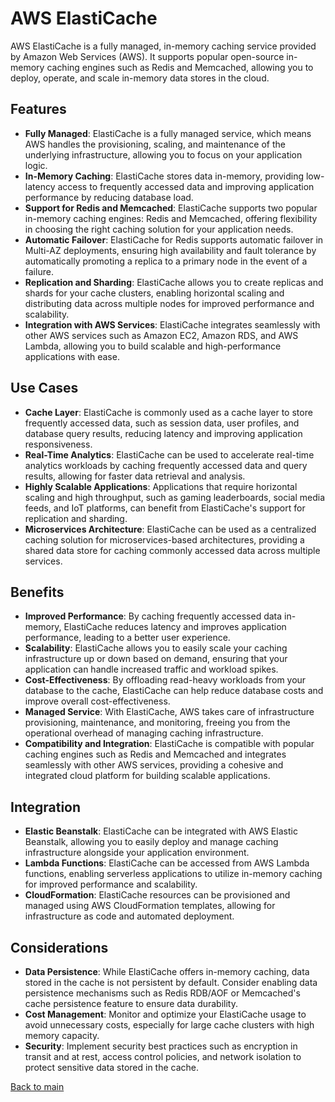 # AWS ElastiCache

AWS ElastiCache is a fully managed, in-memory caching service provided by Amazon Web Services (AWS). It supports popular open-source in-memory caching engines such as Redis and Memcached, allowing you to deploy, operate, and scale in-memory data stores in the cloud.

## Features

- **Fully Managed**: ElastiCache is a fully managed service, which means AWS handles the provisioning, scaling, and maintenance of the underlying infrastructure, allowing you to focus on your application logic.
- **In-Memory Caching**: ElastiCache stores data in-memory, providing low-latency access to frequently accessed data and improving application performance by reducing database load.
- **Support for Redis and Memcached**: ElastiCache supports two popular in-memory caching engines: Redis and Memcached, offering flexibility in choosing the right caching solution for your application needs.
- **Automatic Failover**: ElastiCache for Redis supports automatic failover in Multi-AZ deployments, ensuring high availability and fault tolerance by automatically promoting a replica to a primary node in the event of a failure.
- **Replication and Sharding**: ElastiCache allows you to create replicas and shards for your cache clusters, enabling horizontal scaling and distributing data across multiple nodes for improved performance and scalability.
- **Integration with AWS Services**: ElastiCache integrates seamlessly with other AWS services such as Amazon EC2, Amazon RDS, and AWS Lambda, allowing you to build scalable and high-performance applications with ease.

## Use Cases

- **Cache Layer**: ElastiCache is commonly used as a cache layer to store frequently accessed data, such as session data, user profiles, and database query results, reducing latency and improving application responsiveness.
- **Real-Time Analytics**: ElastiCache can be used to accelerate real-time analytics workloads by caching frequently accessed data and query results, allowing for faster data retrieval and analysis.
- **Highly Scalable Applications**: Applications that require horizontal scaling and high throughput, such as gaming leaderboards, social media feeds, and IoT platforms, can benefit from ElastiCache's support for replication and sharding.
- **Microservices Architecture**: ElastiCache can be used as a centralized caching solution for microservices-based architectures, providing a shared data store for caching commonly accessed data across multiple services.

## Benefits

- **Improved Performance**: By caching frequently accessed data in-memory, ElastiCache reduces latency and improves application performance, leading to a better user experience.
- **Scalability**: ElastiCache allows you to easily scale your caching infrastructure up or down based on demand, ensuring that your application can handle increased traffic and workload spikes.
- **Cost-Effectiveness**: By offloading read-heavy workloads from your database to the cache, ElastiCache can help reduce database costs and improve overall cost-effectiveness.
- **Managed Service**: With ElastiCache, AWS takes care of infrastructure provisioning, maintenance, and monitoring, freeing you from the operational overhead of managing caching infrastructure.
- **Compatibility and Integration**: ElastiCache is compatible with popular caching engines such as Redis and Memcached and integrates seamlessly with other AWS services, providing a cohesive and integrated cloud platform for building scalable applications.

## Integration

- **Elastic Beanstalk**: ElastiCache can be integrated with AWS Elastic Beanstalk, allowing you to easily deploy and manage caching infrastructure alongside your application environment.
- **Lambda Functions**: ElastiCache can be accessed from AWS Lambda functions, enabling serverless applications to utilize in-memory caching for improved performance and scalability.
- **CloudFormation**: ElastiCache resources can be provisioned and managed using AWS CloudFormation templates, allowing for infrastructure as code and automated deployment.

## Considerations

- **Data Persistence**: While ElastiCache offers in-memory caching, data stored in the cache is not persistent by default. Consider enabling data persistence mechanisms such as Redis RDB/AOF or Memcached's cache persistence feature to ensure data durability.
- **Cost Management**: Monitor and optimize your ElastiCache usage to avoid unnecessary costs, especially for large cache clusters with high memory capacity.
- **Security**: Implement security best practices such as encryption in transit and at rest, access control policies, and network isolation to protect sensitive data stored in the cache.




[Back to main](readme.md)
